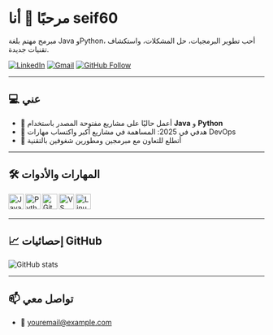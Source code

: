 # مرحبًا 👋 أنا seif60

مبرمج مهتم بلغة Java وPython، أحب تطوير البرمجيات، حل المشكلات، واستكشاف تقنيات جديدة.

[![LinkedIn](https://img.shields.io/badge/-LinkedIn-blue?style=for-the-badge&logo=linkedin)](https://www.linkedin.com)
[![Gmail](https://img.shields.io/badge/-Email-red?style=for-the-badge&logo=gmail&logoColor=white)](mailto:youremail@example.com)
[![GitHub Follow](https://img.shields.io/github/followers/yourusername?label=Follow&style=for-the-badge)](https://github.com/yourusername)

---

## 💻 عني

- 🧠 أعمل حاليًا على مشاريع مفتوحة المصدر باستخدام **Java** و **Python**  
- 🎯 هدفي في 2025: المساهمة في مشاريع أكبر واكتساب مهارات DevOps  
- 🤝 أتطلع للتعاون مع مبرمجين ومطورين شغوفين بالتقنية

---

## 🛠️ المهارات والأدوات

<img align="left" alt="Java" width="30px" src="https://cdn.jsdelivr.net/gh/devicons/devicon/icons/java/java-original.svg" />
<img align="left" alt="Python" width="30px" src="https://cdn.jsdelivr.net/gh/devicons/devicon/icons/python/python-original.svg" />
<img align="left" alt="Git" width="30px" src="https://cdn.jsdelivr.net/gh/devicons/devicon/icons/git/git-original.svg" />
<img align="left" alt="VS Code" width="30px" src="https://cdn.jsdelivr.net/gh/devicons/devicon/icons/vscode/vscode-original.svg" />
<img align="left" alt="Linux" width="30px" src="https://cdn.jsdelivr.net/gh/devicons/devicon/icons/linux/linux-original.svg" />
<br/><br/>

---

## 📈 إحصائيات GitHub

![GitHub stats](https://github-readme-stats.vercel.app/api?username=yourusername&show_icons=true&theme=dark)

---

## 📫 تواصل معي


- 📧 [youremail@example.com](mohammedseif307@gmail.com.com)
